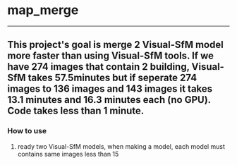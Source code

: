 # map_merge
---
This project's goal is merge 2 Visual-SfM model more faster than using Visual-SfM tools. If we have 274 images that contain 2 building, Visual-SfM takes 57.5minutes but if seperate 274 images to 136 images and 143 images it takes 13.1 minutes and 16.3 minutes each (no GPU). Code takes less than 1 minute.
---
### How to use
1. ready two Visual-SfM models, when making a model, each model must contains same images less than 15
